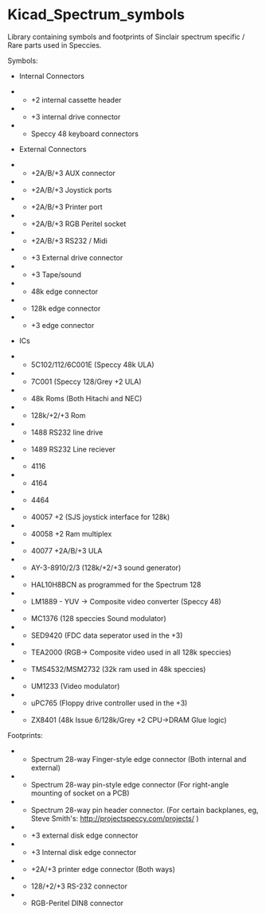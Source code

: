 # Kicad_Spectrum_symbols
Library containing symbols and footprints of Sinclair spectrum specific / Rare parts used in Speccies. 

Symbols: 
*  Internal Connectors
* - +2 internal cassette header
* - +3 internal drive connector
* - Speccy 48 keyboard connectors
    
*  External Connectors
* - +2A/B/+3 AUX connector
* - +2A/B/+3 Joystick ports
* - +2A/B/+3 Printer port
* - +2A/B/+3 RGB Peritel socket
* - +2A/B/+3 RS232 / Midi
* - +3 External drive connector
* - +3 Tape/sound
* - 48k edge connector
* - 128k edge connector
* - +3 edge connector

*  ICs
* - 5C102/112/6C001E  (Speccy 48k ULA)
* - 7C001             (Speccy 128/Grey +2 ULA)
* - 48k Roms (Both Hitachi and NEC)
* - 128k/+2/+3 Rom
* - 1488 RS232 line drive
* - 1489 RS232 Line reciever
* - 4116
* - 4164
* - 4464
* - 40057 +2 (SJS joystick interface for 128k)
* - 40058 +2 Ram multiplex
* - 40077 +2A/B/+3 ULA
* - AY-3-8910/2/3  (128k/+2/+3 sound generator)
* - HAL10H8BCN as programmed for the Spectrum 128
* - LM1889 - YUV -> Composite video converter (Speccy 48)
* - MC1376 (128 speccies Sound modulator)
* - SED9420 (FDC data seperator used in the +3)
* - TEA2000 (RGB-> Composite video used in all 128k speccies)
* - TMS4532/MSM2732  (32k ram used in 48k speccies)
* - UM1233 (Video modulator)
* - uPC765 (Floppy drive controller used in the +3)
* - ZX8401 (48k Issue 6/128k/Grey +2 CPU->DRAM Glue logic)

Footprints:
* - Spectrum  28-way Finger-style edge connector (Both internal and external)
* - Spectrum  28-way pin-style edge connector (For right-angle mounting of socket on a PCB)
* - Spectrum  28-way pin header connector. (For certain backplanes, eg, Steve Smith's: http://projectspeccy.com/projects/ )
* - +3 external disk edge connector
* - +3 Internal disk edge connector
* - +2A/+3 printer edge connector (Both ways)
* - 128/+2/+3 RS-232 connector
* - RGB-Peritel DIN8 connector
